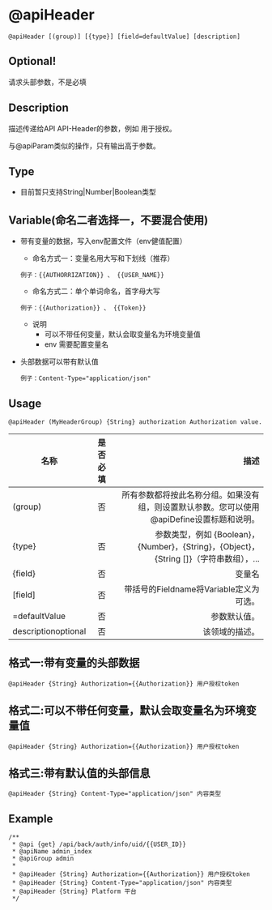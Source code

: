 # @apiHeader

```
@apiHeader [(group)] [{type}] [field=defaultValue] [description]
```

## Optional!

请求头部参数，不是必填

## Description

描述传递给API API-Header的参数，例如 用于授权。

与@apiParam类似的操作，只有输出高于参数。

## Type

- 目前暂只支持String|Number|Boolean类型

## Variable(命名二者选择一，不要混合使用)

- 带有变量的数据，写入env配置文件（env健值配置）
    - 命名方式一：变量名用大写和下划线（推荐）
    ```
    例子：{{AUTHORRIZATION}} 、 {{USER_NAME}}
    ```
    - 命名方式二：单个单词命名，首字母大写
    ```
    例子：{{Authorization}} 、 {{Token}}
    ```
    - 说明
      - 可以不带任何变量，默认会取变量名为环境变量值
      - env 需要配置变量名

- 头部数据可以带有默认值
    ```
    例子：Content-Type="application/json"
    ```    


## Usage
```
@apiHeader (MyHeaderGroup) {String} authorization Authorization value.
```

名称|是否必填|描述
--|:--:|--:
(group)|否|所有参数都将按此名称分组。如果没有组，则设置默认参数。您可以使用@apiDefine设置标题和说明。
{type}|否|参数类型，例如 {Boolean}，{Number}，{String}，{Object}，{String []}（字符串数组），...
{field}|否|变量名
[field]|否|带括号的Fieldname将Variable定义为可选。
=defaultValue|否|参数默认值。
descriptionoptional|否|该领域的描述。

## 格式一:带有变量的头部数据
```
@apiHeader {String} Authorization={{Authorization}} 用户授权token
```

## 格式二:可以不带任何变量，默认会取变量名为环境变量值
```
@apiHeader {String} Authorization={{Authorization}} 用户授权token
```

## 格式三:带有默认值的头部信息
```
@apiHeader {String} Content-Type="application/json" 内容类型
```

## Example
```
/**
 * @api {get} /api/back/auth/info/uid/{{USER_ID}}
 * @apiName admin_index
 * @apiGroup admin
 *
 * @apiHeader {String} Authorization={{Authorization}} 用户授权token
 * @apiHeader {String} Content-Type="application/json" 内容类型
 * @apiHeader {String} Platform 平台
 */
```
